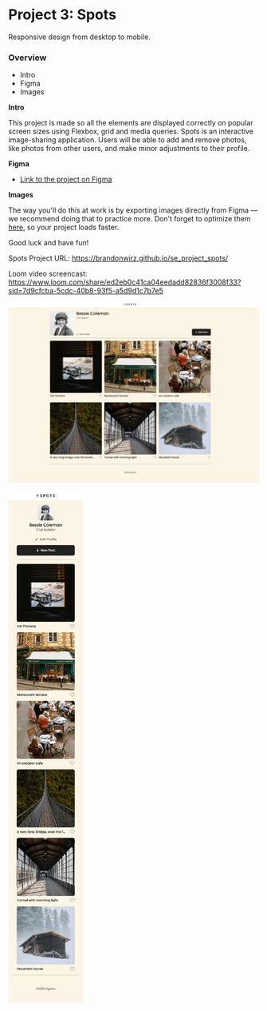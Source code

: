 # Project 3: Spots

Responsive design from desktop to mobile.

### Overview

- Intro
- Figma
- Images

**Intro**

This project is made so all the elements are displayed correctly on popular screen sizes using Flexbox, grid and media queries.
Spots is an interactive image-sharing application. Users will be able to add and remove photos, like photos from other users, and make minor adjustments to their profile.

**Figma**

- [Link to the project on Figma](https://www.figma.com/file/BBNm2bC3lj8QQMHlnqRsga/Sprint-3-Project-%E2%80%94-Spots?type=design&node-id=2%3A60&mode=design&t=afgNFybdorZO6cQo-1)

**Images**

The way you'll do this at work is by exporting images directly from Figma — we recommend doing that to practice more. Don't forget to optimize them [here](https://tinypng.com/), so your project loads faster.

Good luck and have fun!

Spots Project URL:
https://brandonwirz.github.io/se_project_spots/

Loom video screencast:
https://www.loom.com/share/ed2eb0c41ca04eedadd82836f3008f33?sid=7d9cfcba-5cdc-40b8-93f5-a5d9d1c7b7e5

![alt text](brandonwirz-spots-desktop-view.png)

![alt text](brandonwirz-spots-mobile-view.png)
